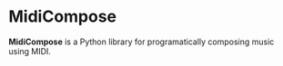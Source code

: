 # MidiCompose

**MidiCompose** is a Python library for programatically composing music using MIDI.


